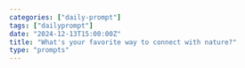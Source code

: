 ```yaml
---
categories: ["daily-prompt"]
tags: ["dailyprompt"]
date: "2024-12-13T15:00:00Z"
title: "What's your favorite way to connect with nature?"
type: "prompts"
---
```

